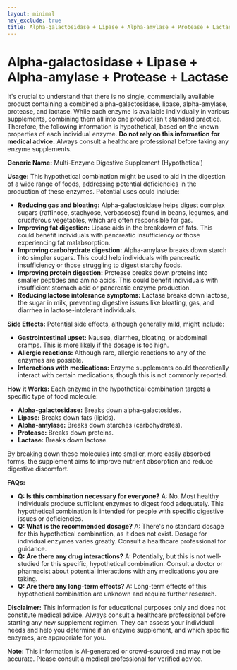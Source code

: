 ```yaml
---
layout: minimal
nav_exclude: true
title: Alpha-galactosidase + Lipase + Alpha-amylase + Protease + Lactase
---
```


# Alpha-galactosidase + Lipase + Alpha-amylase + Protease + Lactase

It's crucial to understand that there is no single, commercially available product containing a combined alpha-galactosidase, lipase, alpha-amylase, protease, and lactase.  While each enzyme is available individually in various supplements, combining them all into one product isn't standard practice.  Therefore, the following information is hypothetical, based on the known properties of each individual enzyme.  **Do not rely on this information for medical advice.** Always consult a healthcare professional before taking any enzyme supplements.


**Generic Name:**  Multi-Enzyme Digestive Supplement (Hypothetical)


**Usage:**  This hypothetical combination might be used to aid in the digestion of a wide range of foods, addressing potential deficiencies in the production of these enzymes.  Potential uses could include:

* **Reducing gas and bloating:** Alpha-galactosidase helps digest complex sugars (raffinose, stachyose, verbascose) found in beans, legumes, and cruciferous vegetables, which are often responsible for gas.
* **Improving fat digestion:** Lipase aids in the breakdown of fats.  This could benefit individuals with pancreatic insufficiency or those experiencing fat malabsorption.
* **Improving carbohydrate digestion:** Alpha-amylase breaks down starch into simpler sugars.  This could help individuals with pancreatic insufficiency or those struggling to digest starchy foods.
* **Improving protein digestion:** Protease breaks down proteins into smaller peptides and amino acids.  This could benefit individuals with insufficient stomach acid or pancreatic enzyme production.
* **Reducing lactose intolerance symptoms:** Lactase breaks down lactose, the sugar in milk, preventing digestive issues like bloating, gas, and diarrhea in lactose-intolerant individuals.


**Side Effects:**  Potential side effects, although generally mild, might include:

* **Gastrointestinal upset:** Nausea, diarrhea, bloating, or abdominal cramps. This is more likely if the dosage is too high.
* **Allergic reactions:** Although rare, allergic reactions to any of the enzymes are possible.
* **Interactions with medications:**  Enzyme supplements could theoretically interact with certain medications, though this is not commonly reported.


**How it Works:** Each enzyme in the hypothetical combination targets a specific type of food molecule:

* **Alpha-galactosidase:** Breaks down alpha-galactosides.
* **Lipase:** Breaks down fats (lipids).
* **Alpha-amylase:** Breaks down starches (carbohydrates).
* **Protease:** Breaks down proteins.
* **Lactase:** Breaks down lactose.

By breaking down these molecules into smaller, more easily absorbed forms, the supplement aims to improve nutrient absorption and reduce digestive discomfort.


**FAQs:**

* **Q: Is this combination necessary for everyone?**  A: No.  Most healthy individuals produce sufficient enzymes to digest food adequately. This hypothetical combination is intended for people with specific digestive issues or deficiencies.
* **Q: What is the recommended dosage?** A:  There's no standard dosage for this hypothetical combination, as it does not exist. Dosage for individual enzymes varies greatly.  Consult a healthcare professional for guidance.
* **Q: Are there any drug interactions?** A:  Potentially, but this is not well-studied for this specific, hypothetical combination. Consult a doctor or pharmacist about potential interactions with any medications you are taking.
* **Q:  Are there any long-term effects?** A: Long-term effects of this hypothetical combination are unknown and require further research.


**Disclaimer:** This information is for educational purposes only and does not constitute medical advice.  Always consult a healthcare professional before starting any new supplement regimen.  They can assess your individual needs and help you determine if an enzyme supplement, and which specific enzymes, are appropriate for you.


**Note:** This information is AI-generated or crowd-sourced and may not be accurate. Please consult a medical professional for verified advice.